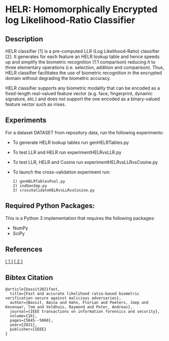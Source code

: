 # HELR: Homomorphically Encrypted log Likelihood-Ratio Classifier


## Description 
HELR classifier [1] is a pre-computed LLR (Log Likelihood-Ratio) classifier [2].
It generates for each feature an HELR lookup table and hence speeds up and simplify the biometric recognition (1:1 comparison) reducing it to three elementary operations (i.e. selection, addition and comparison).
Thus, HELR classifier facilitates the use of biometric recognition in the encrypted domain without degrading the biometric accuracy.

HELR classifier supports any biometric modality that can be encoded as a fixed-length real-valued feature vector (e.g. face, fingerprint, dynamic signature, etc.) and does not support the one encoded as a binary-valued
feature vector such as irises.


## Experiments
For a dataset DATASET from repository data, run the following experiments:

- To generate HELR lookup tables run genHELRTables.py
- To test LLR and HELR run experimentHELRvsLLR.py
- To test LLR, HELR and Cosine run experimentHELRvsLLRvsCosine.py
- To launch the cross-validation experiment run:

      1) genHELRTablesPool.py
      2) indGenImp.py
      3) crossValidateHELRvsLLRvsCosine.py 

## Required Python Packages:

This is a Python 3 implementation that requires the following packages:
- NumPy  
- SciPy 

## References

[[ 1 ]](https://arxiv.org/pdf/2101.10631.pdf)
[[ 2 ]](https://ieeexplore.ieee.org/stamp/stamp.jsp?arnumber=1262034)

## Bibtex Citation

```
@article{bassit2021fast,
  title={Fast and accurate likelihood ratio-based biometric verification secure against malicious adversaries},
  author={Bassit, Amina and Hahn, Florian and Peeters, Joep and Kevenaar, Tom and Veldhuis, Raymond and Peter, Andreas},
  journal={IEEE transactions on information forensics and security},
  volume={16},
  pages={5045--5060},
  year={2021},
  publisher={IEEE}
}
```

